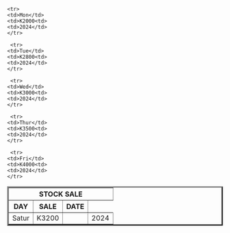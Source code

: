 <DOCTYPE HTML>
<html>
  <title>STOCK SALE</title>
</html>
<body>
  <table border="3" cellpadding="2" cellspacing="5">
    <tr>
      <th colspan="8"> STOCK SALE</th>
    </tr>
    <tr>
      <th> DAY</th>
      <th>SALE</th>
      <th>DATE</th>
    </tr>

    <tr>
    <td>Mon</td>
    <td>K2000<td>
    <td>2024</td>
    </tr>
    
     <tr>
    <td>Tue</td>
    <td>K2800<td>
    <td>2024</td>
    </tr>

     <tr>
    <td>Wed</td>
    <td>K3000<td>
    <td>2024</td>
    </tr>

     <tr>
    <td>Thur</td>
    <td>K3500<td>
    <td>2024</td>
    </tr>

     <tr>
    <td>Fri</td>
    <td>K4000<td>
    <td>2024</td>
    </tr>
    
 <tr>
    <td>Satur</td>
    <td>K3200<td>
    <td>2024</td>
    </tr>
    
    
    
</body>
